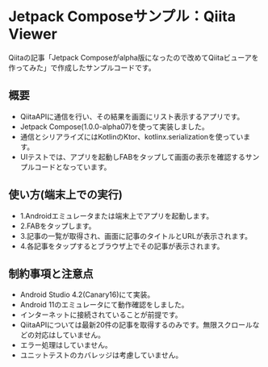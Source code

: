 # Jetpack Composeサンプル：Qiita Viewer
Qiitaの記事「Jetpack Composeがalpha版になったので改めてQiitaビューアを作ってみた」で作成したサンプルコードです。

## 概要
- QiitaAPIに通信を行い、その結果を画面にリスト表示するアプリです。
- Jetpack Compose(1.0.0-alpha07)を使って実装しました。
- 通信とシリアライズにはKotlinのKtor、kotlinx.serializationを使っています。
- UIテストでは、アプリを起動しFABをタップして画面の表示を確認するサンプルコードとなっています。

## 使い方(端末上での実行)
- 1.Androidエミュレータまたは端末上でアプリを起動します。
- 2.FABをタップします。
- 3.記事の一覧が取得され、画面に記事のタイトルとURLが表示されます。
- 4.各記事をタップするとブラウザ上でその記事が表示されます。

## 制約事項と注意点
- Android Studio 4.2(Canary16)にて実装。
- Android 11のエミュレータにて動作確認をしました。
- インターネットに接続されていることが前提です。
- QiitaAPIについては最新20件の記事を取得するのみです。無限スクロールなどの対応はしていません。
- エラー処理はしていません。
- ユニットテストのカバレッジは考慮していません。